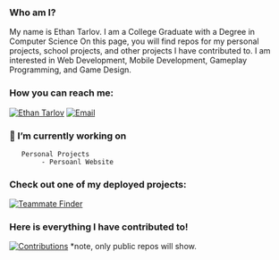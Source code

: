  ### Who am I? 
 My name is Ethan Tarlov. I am a College Graduate with a Degree in Computer Science On this page, you will find repos for my personal projects, school projects, and other projects I have contributed to. I am interested in Web Development, Mobile Development, Gameplay Programming, and Game Design.

 ### How you can reach me:
[![Ethan Tarlov](https://img.shields.io/badge/Linkedin-%230175C2.svg?style=for-the-badge&logo=Linkedin&logoColor=white)](https://www.linkedin.com/in/ethan-tarlov/)
[![Email](https://img.shields.io/badge/Email-%230175C2.svg?style=for-the-badge&logo=icloud&logoColor=white)](mailto:ejtarlov@me.com)
 ### 🔭 I’m currently working on
       Personal Projects
            - Persoanl Website
 
 ### Check out one of my deployed projects:
 [![Teammate Finder](https://img.shields.io/badge/TeammateFinder-%230175C2.svg?style=for-the-badge&logo=angular&logoColor=white)](https://teammatefinder.azurewebsites.net)

### Here is everything I have contributed to!
[![Contributions](https://img.shields.io/badge/Contributed-%230175C2.svg?style=for-the-badge&logo=github&logoColor=white)](https://github.com/stars/Ethan7144/lists/contributed) *note, only public repos will show.
